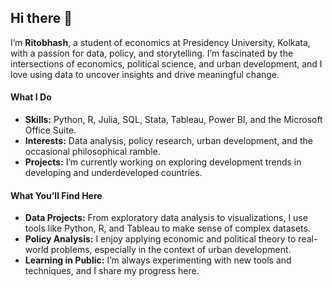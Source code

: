 ## Hi there 👋

<!--
**SovietScout/SovietScout** is a ✨ _special_ ✨ repository because its `README.md` (this file) appears on your GitHub profile.

Here are some ideas to get you started:

- 🔭 I’m currently working on ...
- 🌱 I’m currently learning ...
- 👯 I’m looking to collaborate on ...
- 🤔 I’m looking for help with ...
- 💬 Ask me about ...
- 📫 How to reach me: ...
- 😄 Pronouns: ...
- ⚡ Fun fact: ...
-->

I’m **Ritobhash**, a student of economics at Presidency University, Kolkata, with a passion for data, policy, and storytelling. I’m fascinated by the intersections of economics, political science, and urban development, and I love using data to uncover insights and drive meaningful change.  

#### **What I Do**  
- **Skills:** Python, R, Julia, SQL, Stata, Tableau, Power BI, and the Microsoft Office Suite.  
- **Interests:** Data analysis, policy research, urban development, and the occasional philosophical ramble.  
- **Projects:** I’m currently working on exploring development trends in developing and underdeveloped countries.  

#### **What You’ll Find Here**  
- **Data Projects:** From exploratory data analysis to visualizations, I use tools like Python, R, and Tableau to make sense of complex datasets.  
- **Policy Analysis:** I enjoy applying economic and political theory to real-world problems, especially in the context of urban development.  
- **Learning in Public:** I’m always experimenting with new tools and techniques, and I share my progress here.  
